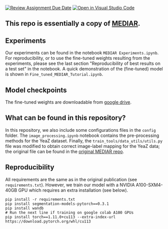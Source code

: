 [![Review Assignment Due Date](https://classroom.github.com/assets/deadline-readme-button-24ddc0f5d75046c5622901739e7c5dd533143b0c8e959d652212380cedb1ea36.svg)](https://classroom.github.com/a/fEFF99tU)
[![Open in Visual Studio Code](https://classroom.github.com/assets/open-in-vscode-718a45dd9cf7e7f842a935f5ebbe5719a5e09af4491e668f4dbf3b35d5cca122.svg)](https://classroom.github.com/online_ide?assignment_repo_id=13028598&assignment_repo_type=AssignmentRepo)

## This repo is essentially a copy of [MEDIAR](https://github.com/Lee-Gihun/MEDIAR/tree/main).

## Experiments
Our experiments can be found in the notebook ```MEDIAR Experiments.ipynb```. For reproducibility, or to use the fine-tuned weights resulting from the experiments, please see the last section "Reproducibility of best results on a test set" in the notebook. A quick demonstration of the (fine-tuned) model is shown in ```Fine_tuned_MEDIAR_Tutorial.ipynb```.

## Model checkpoints
The fine-tuned weights are downloadable from [google drive](https://drive.google.com/file/d/1yrLncA-wf594qKAE43o3BDP-Za7S1YV0/view?usp=sharing).

## What can be found in this repository?
In this repository, we also include some configurations files in the ```config``` folder. The ```image_processing.ipynb``` notebook contains the pre-processing methods for the YeaZ dataset. Finally, the ```train_tools/data_utils/utils.py``` file was modified to obtain correct image-label mapping for the YeaZ data; the original file can be found in the [original MEDIAR repo](https://github.com/Lee-Gihun/MEDIAR/tree/main).

## Reproducibility
All requirements are the same as in the original publication (see ```requirements.txt```). However, we train our model with a NVIDIA A100-SXM4-40GB GPU which requires an extra installation (see below).

```
pip install -r requirements.txt
pip install segmentation-models-pytorch==0.3.1
pip install wandb
# Run the next line if training on google colab A100 GPUs
pip install torch==1.11.0+cu113 --extra-index-url https://download.pytorch.org/whl/cu113



